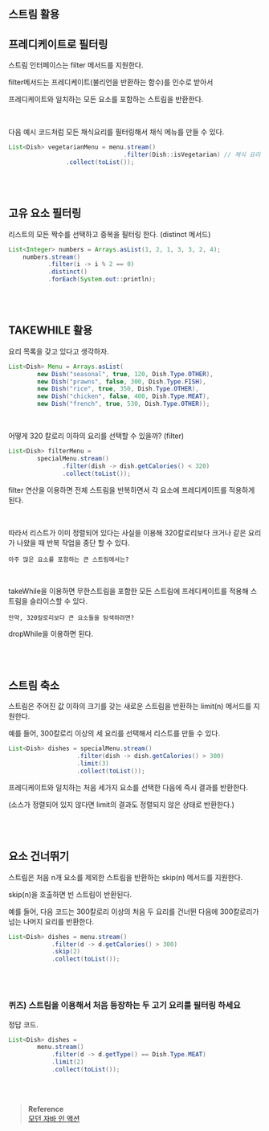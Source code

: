 ## 스트림 활용

## 프레디케이트로 필터링

스트림 인터페이스는 filter 메서드를 지원한다.



filter메서드는 프레디케이트(불리언을 반환하는 함수)를 인수로 받아서 

프레디케이트와 일치하는 모든 요소를 포함하는 스트림을 반환한다.

<br/>

다음 예시 코드처럼 모든 채식요리를 필터링해서 채식 메뉴를 만들 수 있다.

```java
List<Dish> vegetarianMenu = menu.stream()               
                                .filter(Dish::isVegetarian) // 채식 요리인지 확인하는 메서드
				.collect(toList());
```

<br/><br/>

## 고유 요소 필터링

리스트의 모든 짝수를 선택하고 중복을 필터링 한다. (distinct 메서드)

```java
List<Integer> numbers = Arrays.asList(1, 2, 1, 3, 3, 2, 4);
	numbers.stream()
	       .filter(i -> i % 2 == 0)
	       .distinct()
	       .forEach(System.out::println);
```

<br/><br/>

## TAKEWHILE 활용

요리 목록을 갖고 있다고 생각하자.

```java
List<Dish> Menu = Arrays.asList(
        new Dish("seasonal", true, 120, Dish.Type.OTHER),
        new Dish("prawns", false, 300, Dish.Type.FISH),
        new Dish("rice", true, 350, Dish.Type.OTHER),
        new Dish("chicken", false, 400, Dish.Type.MEAT),
        new Dish("french", true, 530, Dish.Type.OTHER));
```

<br/>

어떻게 320 칼로리 이하의 요리를 선택할 수 있을까? (filter)

```java
List<Dish> filterMenu = 
		specialMenu.stream()
			   .filter(dish -> dish.getCalories() < 320)
			   .collect(toList());
```

filter 연산을 이용하면 전체 스트림을 반복하면서 각 요소에 프레디케이트를 적용하게 된다.

<br/>

따라서 리스트가 이미 정렬되어 있다는 사실을 이용해 320칼로리보다 크거나 같은 요리가 나왔을 때 반복 작업을 중단 할 수 있다.

```
아주 많은 요소를 포함하는 큰 스트림에서는?
```

<br/>

takeWhile을 이용하면 무한스트림을 포함한 모든 스트림에 프레디케이트를 적용해 스트림을 슬라이스할 수 있다.

```
만약, 320칼로리보다 큰 요소들을 탐색하려면?
```

dropWhile을 이용하면 된다.

<br/><br/>

## 스트림 축소

스트림은 주어진 값 이하의 크기를 갖는 새로운 스트림을 반환하는 limit(n) 메서드를 지원한다.

예를 들어, 300칼로리 이상의 세 요리를 선택해서 리스트를 만들 수 있다.

```java
List<Dish> dishes = specialMenu.stream()
			       .filter(dish -> dish.getCalories() > 300)
			       .limit(3)
			       .collect(toList());
```



프레디케이트와 일치하는 처음 세가지 요소를 선택한 다음에 즉시 결과를 반환한다.

(소스가 정렬되어 있지 않다면 limit의 결과도 정렬되지 않은 상태로 반환한다.)

<br/><br/>

## 요소 건너뛰기

스트림은 처음 n개 요소를 제외한 스트림을 반환하는 skip(n) 메서드를 지원한다.

skip(n)을 호출하면 빈 스트림이 반환된다.

예를 들어, 다음 코드는 300칼로리 이상의 처음 두 요리를 건너뛴 다음에 300칼로리가 넘는 나머지 요리를 반환한다.

```java
List<Dish> dishes = menu.stream()
			.filter(d -> d.getCalories() > 300)
			.skip(2)
			.collect(toList());
```

<br/><br/>

### 퀴즈) 스트림을 이용해서 처음 등장하는 두 고기 요리를 필터링 하세요

정답 코드.

```java
List<Dish> dishes = 
		menu.stream()
		    .filter(d -> d.getType() == Dish.Type.MEAT)
		    .limit(2)
		    .collect(toList());
```

<br/><br/>

>**Reference** 
> <br/> [모던 자바 인 액션](http://www.yes24.com/Product/Goods/77125987)

